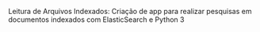 Leitura de Arquivos Indexados: Criação de app para realizar pesquisas em documentos indexados com ElasticSearch e Python 3

